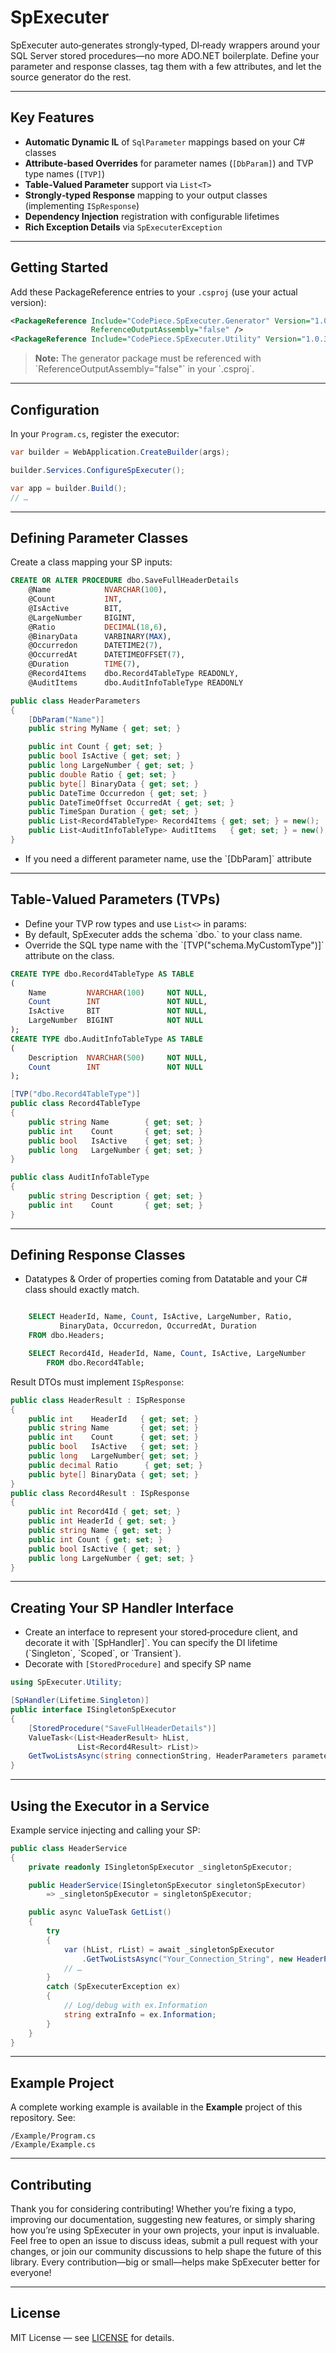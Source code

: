 # SpExecuter


SpExecuter auto‑generates strongly‑typed, DI‑ready wrappers around your SQL Server stored procedures—no more ADO.NET boilerplate. Define your parameter and response classes, tag them with a few attributes, and let the source generator do the rest.


---

## Key Features

- **Automatic Dynamic IL** of `SqlParameter` mappings based on your C# classes  
- **Attribute‑based Overrides** for parameter names (`[DbParam]`) and TVP type names (`[TVP]`)  
- **Table‑Valued Parameter** support via `List<T>`  
- **Strongly‑typed Response** mapping to your output classes (implementing `ISpResponse`)  
- **Dependency Injection** registration with configurable lifetimes  
- **Rich Exception Details** via `SpExecuterException`  


---
## Getting Started


Add these PackageReference entries to your `.csproj` (use your actual version):

```xml
<PackageReference Include="CodePiece.SpExecuter.Generator" Version="1.0.3"
                  ReferenceOutputAssembly="false" />
<PackageReference Include="CodePiece.SpExecuter.Utility" Version="1.0.3" />
```


> **Note:** The generator package must be referenced with \`ReferenceOutputAssembly="false"\` in your \`.csproj\`.
---

## Configuration

In your `Program.cs`, register the executor:

```csharp
var builder = WebApplication.CreateBuilder(args);

builder.Services.ConfigureSpExecuter();

var app = builder.Build();
// …
```

---

## Defining Parameter Classes

Create a class mapping your SP inputs:
```sql
CREATE OR ALTER PROCEDURE dbo.SaveFullHeaderDetails
    @Name            NVARCHAR(100),
    @Count           INT,
    @IsActive        BIT,
    @LargeNumber     BIGINT,
    @Ratio           DECIMAL(18,6),
    @BinaryData      VARBINARY(MAX),
    @Occurredon      DATETIME2(7),
    @OccurredAt      DATETIMEOFFSET(7),
    @Duration        TIME(7),
    @Record4Items    dbo.Record4TableType READONLY,
    @AuditItems      dbo.AuditInfoTableType READONLY

```


```csharp
public class HeaderParameters
{
    [DbParam("Name")]
    public string MyName { get; set; }

    public int Count { get; set; }
    public bool IsActive { get; set; }
    public long LargeNumber { get; set; }
    public double Ratio { get; set; }
    public byte[] BinaryData { get; set; }
    public DateTime Occurredon { get; set; }
    public DateTimeOffset OccurredAt { get; set; }
    public TimeSpan Duration { get; set; }
    public List<Record4TableType> Record4Items { get; set; } = new();
    public List<AuditInfoTableType> AuditItems   { get; set; } = new();
}
```
- If you need a different parameter name, use the \`[DbParam]\` attribute

---

## Table‑Valued Parameters (TVPs)

- Define your TVP row types and use `List<>` in params:
- By default, SpExecuter adds the schema \`dbo.\` to your class name.  
- Override the SQL type name with the \`[TVP("schema.MyCustomType")]\` attribute on the class.

```sql
CREATE TYPE dbo.Record4TableType AS TABLE
(
    Name         NVARCHAR(100)     NOT NULL,
    Count        INT               NOT NULL,
    IsActive     BIT               NOT NULL,
    LargeNumber  BIGINT            NOT NULL
);
CREATE TYPE dbo.AuditInfoTableType AS TABLE
(
    Description  NVARCHAR(500)     NOT NULL,
    Count        INT               NOT NULL
);
```


```csharp
[TVP("dbo.Record4TableType")]
public class Record4TableType
{
    public string Name        { get; set; }
    public int    Count       { get; set; }
    public bool   IsActive    { get; set; }
    public long   LargeNumber { get; set; }
}

public class AuditInfoTableType
{
    public string Description { get; set; }
    public int    Count       { get; set; }
}
```

---

## Defining Response Classes

- Datatypes &  Order of properties coming from Datatable and your C# class should exactly match.
```sql

    SELECT HeaderId, Name, Count, IsActive, LargeNumber, Ratio,
           BinaryData, Occurredon, OccurredAt, Duration
    FROM dbo.Headers;

    SELECT Record4Id, HeaderId, Name, Count, IsActive, LargeNumber 
        FROM dbo.Record4Table;


```
Result DTOs must implement `ISpResponse`:

```csharp
public class HeaderResult : ISpResponse
{
    public int    HeaderId   { get; set; }
    public string Name       { get; set; }
    public int    Count      { get; set; }
    public bool   IsActive   { get; set; }
    public long   LargeNumber{ get; set; }
    public decimal Ratio      { get; set; }
    public byte[] BinaryData { get; set; }
}
public class Record4Result : ISpResponse
{
    public int Record4Id { get; set; }
    public int HeaderId { get; set; }
    public string Name { get; set; }
    public int Count { get; set; }
    public bool IsActive { get; set; }
    public long LargeNumber { get; set; }
}
```




---

## Creating Your SP Handler Interface


- Create an interface to represent your stored‑procedure client, and decorate it with \`[SpHandler]\`. You can specify the DI lifetime (\`Singleton\`, \`Scoped\`, or \`Transient\`).
- Decorate with `[StoredProcedure]` and specify SP name

```csharp
using SpExecuter.Utility;

[SpHandler(Lifetime.Singleton)]
public interface ISingletonSpExecutor
{
    [StoredProcedure("SaveFullHeaderDetails")]
    ValueTask<(List<HeaderResult> hList,
               List<Record4Result> rList)>
    GetTwoListsAsync(string connectionString, HeaderParameters parameters);
}
```

---

## Using the Executor in a Service

Example service injecting and calling your SP:

```csharp
public class HeaderService
{
    private readonly ISingletonSpExecutor _singletonSpExecutor;

    public HeaderService(ISingletonSpExecutor singletonSpExecutor)
        => _singletonSpExecutor = singletonSpExecutor;

    public async ValueTask GetList()
    {
        try
        {
            var (hList, rList) = await _singletonSpExecutor
                .GetTwoListsAsync("Your_Connection_String", new HeaderParameters());
            // …
        }
        catch (SpExecuterException ex)
        {
            // Log/debug with ex.Information
            string extraInfo = ex.Information;
        }
    }
}
```



---

## Example Project

A complete working example is available in the **Example** project of this repository. See:

```
/Example/Program.cs
/Example/Example.cs
```

---

## Contributing
Thank you for considering contributing! Whether you’re fixing a typo, improving our documentation, suggesting new features, or simply sharing how you’re using SpExecuter in your own projects, your input is invaluable. Feel free to open an issue to discuss ideas, submit a pull request with your changes, or join our community discussions to help shape the future of this library. Every contribution—big or small—helps make SpExecuter better for everyone!
 

---

## License

MIT License — see [LICENSE](LICENSE) for details.
